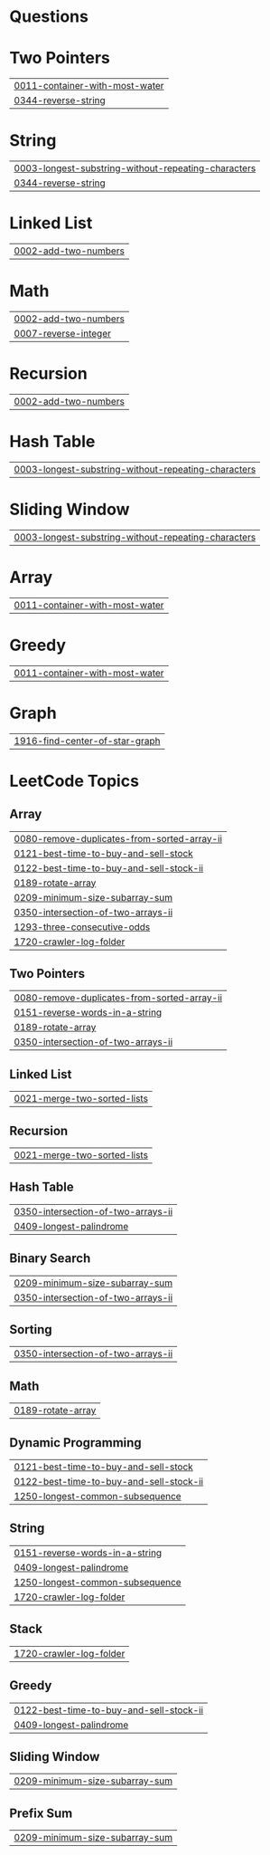 # Questions


# Two Pointers
|  |
| ------- |
| [0011-container-with-most-water](https://github.com/AshrafAlii/Questions/tree/master/0011-container-with-most-water) |
| [0344-reverse-string](https://github.com/AshrafAlii/Questions/tree/master/0344-reverse-string) |
# String
|  |
| ------- |
| [0003-longest-substring-without-repeating-characters](https://github.com/AshrafAlii/Questions/tree/master/0003-longest-substring-without-repeating-characters) |
| [0344-reverse-string](https://github.com/AshrafAlii/Questions/tree/master/0344-reverse-string) |
# Linked List
|  |
| ------- |
| [0002-add-two-numbers](https://github.com/AshrafAlii/Questions/tree/master/0002-add-two-numbers) |
# Math
|  |
| ------- |
| [0002-add-two-numbers](https://github.com/AshrafAlii/Questions/tree/master/0002-add-two-numbers) |
| [0007-reverse-integer](https://github.com/AshrafAlii/Questions/tree/master/0007-reverse-integer) |
# Recursion
|  |
| ------- |
| [0002-add-two-numbers](https://github.com/AshrafAlii/Questions/tree/master/0002-add-two-numbers) |
# Hash Table
|  |
| ------- |
| [0003-longest-substring-without-repeating-characters](https://github.com/AshrafAlii/Questions/tree/master/0003-longest-substring-without-repeating-characters) |
# Sliding Window
|  |
| ------- |
| [0003-longest-substring-without-repeating-characters](https://github.com/AshrafAlii/Questions/tree/master/0003-longest-substring-without-repeating-characters) |
# Array
|  |
| ------- |
| [0011-container-with-most-water](https://github.com/AshrafAlii/Questions/tree/master/0011-container-with-most-water) |
# Greedy
|  |
| ------- |
| [0011-container-with-most-water](https://github.com/AshrafAlii/Questions/tree/master/0011-container-with-most-water) |
# Graph
|  |
| ------- |
| [1916-find-center-of-star-graph](https://github.com/AshrafAlii/Questions/tree/master/1916-find-center-of-star-graph) |
<!---LeetCode Topics Start-->
# LeetCode Topics
## Array
|  |
| ------- |
| [0080-remove-duplicates-from-sorted-array-ii](https://github.com/AshrafAlii/Questions/tree/master/0080-remove-duplicates-from-sorted-array-ii) |
| [0121-best-time-to-buy-and-sell-stock](https://github.com/AshrafAlii/Questions/tree/master/0121-best-time-to-buy-and-sell-stock) |
| [0122-best-time-to-buy-and-sell-stock-ii](https://github.com/AshrafAlii/Questions/tree/master/0122-best-time-to-buy-and-sell-stock-ii) |
| [0189-rotate-array](https://github.com/AshrafAlii/Questions/tree/master/0189-rotate-array) |
| [0209-minimum-size-subarray-sum](https://github.com/AshrafAlii/Questions/tree/master/0209-minimum-size-subarray-sum) |
| [0350-intersection-of-two-arrays-ii](https://github.com/AshrafAlii/Questions/tree/master/0350-intersection-of-two-arrays-ii) |
| [1293-three-consecutive-odds](https://github.com/AshrafAlii/Questions/tree/master/1293-three-consecutive-odds) |
| [1720-crawler-log-folder](https://github.com/AshrafAlii/Questions/tree/master/1720-crawler-log-folder) |
## Two Pointers
|  |
| ------- |
| [0080-remove-duplicates-from-sorted-array-ii](https://github.com/AshrafAlii/Questions/tree/master/0080-remove-duplicates-from-sorted-array-ii) |
| [0151-reverse-words-in-a-string](https://github.com/AshrafAlii/Questions/tree/master/0151-reverse-words-in-a-string) |
| [0189-rotate-array](https://github.com/AshrafAlii/Questions/tree/master/0189-rotate-array) |
| [0350-intersection-of-two-arrays-ii](https://github.com/AshrafAlii/Questions/tree/master/0350-intersection-of-two-arrays-ii) |
## Linked List
|  |
| ------- |
| [0021-merge-two-sorted-lists](https://github.com/AshrafAlii/Questions/tree/master/0021-merge-two-sorted-lists) |
## Recursion
|  |
| ------- |
| [0021-merge-two-sorted-lists](https://github.com/AshrafAlii/Questions/tree/master/0021-merge-two-sorted-lists) |
## Hash Table
|  |
| ------- |
| [0350-intersection-of-two-arrays-ii](https://github.com/AshrafAlii/Questions/tree/master/0350-intersection-of-two-arrays-ii) |
| [0409-longest-palindrome](https://github.com/AshrafAlii/Questions/tree/master/0409-longest-palindrome) |
## Binary Search
|  |
| ------- |
| [0209-minimum-size-subarray-sum](https://github.com/AshrafAlii/Questions/tree/master/0209-minimum-size-subarray-sum) |
| [0350-intersection-of-two-arrays-ii](https://github.com/AshrafAlii/Questions/tree/master/0350-intersection-of-two-arrays-ii) |
## Sorting
|  |
| ------- |
| [0350-intersection-of-two-arrays-ii](https://github.com/AshrafAlii/Questions/tree/master/0350-intersection-of-two-arrays-ii) |
## Math
|  |
| ------- |
| [0189-rotate-array](https://github.com/AshrafAlii/Questions/tree/master/0189-rotate-array) |
## Dynamic Programming
|  |
| ------- |
| [0121-best-time-to-buy-and-sell-stock](https://github.com/AshrafAlii/Questions/tree/master/0121-best-time-to-buy-and-sell-stock) |
| [0122-best-time-to-buy-and-sell-stock-ii](https://github.com/AshrafAlii/Questions/tree/master/0122-best-time-to-buy-and-sell-stock-ii) |
| [1250-longest-common-subsequence](https://github.com/AshrafAlii/Questions/tree/master/1250-longest-common-subsequence) |
## String
|  |
| ------- |
| [0151-reverse-words-in-a-string](https://github.com/AshrafAlii/Questions/tree/master/0151-reverse-words-in-a-string) |
| [0409-longest-palindrome](https://github.com/AshrafAlii/Questions/tree/master/0409-longest-palindrome) |
| [1250-longest-common-subsequence](https://github.com/AshrafAlii/Questions/tree/master/1250-longest-common-subsequence) |
| [1720-crawler-log-folder](https://github.com/AshrafAlii/Questions/tree/master/1720-crawler-log-folder) |
## Stack
|  |
| ------- |
| [1720-crawler-log-folder](https://github.com/AshrafAlii/Questions/tree/master/1720-crawler-log-folder) |
## Greedy
|  |
| ------- |
| [0122-best-time-to-buy-and-sell-stock-ii](https://github.com/AshrafAlii/Questions/tree/master/0122-best-time-to-buy-and-sell-stock-ii) |
| [0409-longest-palindrome](https://github.com/AshrafAlii/Questions/tree/master/0409-longest-palindrome) |
## Sliding Window
|  |
| ------- |
| [0209-minimum-size-subarray-sum](https://github.com/AshrafAlii/Questions/tree/master/0209-minimum-size-subarray-sum) |
## Prefix Sum
|  |
| ------- |
| [0209-minimum-size-subarray-sum](https://github.com/AshrafAlii/Questions/tree/master/0209-minimum-size-subarray-sum) |
<!---LeetCode Topics End-->